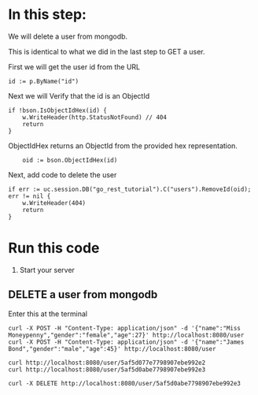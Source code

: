 # In this step:

We will delete a user from mongodb.

This is identical to what we did in the last step to GET a user.

First we will get the user id from the URL

```
id := p.ByName("id")
```

Next we will Verify that the id is an ObjectId

```
if !bson.IsObjectIdHex(id) {
	w.WriteHeader(http.StatusNotFound) // 404
	return
}
```

ObjectIdHex returns an ObjectId from the provided hex representation.

```
	oid := bson.ObjectIdHex(id)
```

Next, add code to delete the user

```
if err := uc.session.DB("go_rest_tutorial").C("users").RemoveId(oid); err != nil {
	w.WriteHeader(404)
	return
}
```

# Run this code

1. Start your server

## DELETE a user from mongodb

Enter this at the terminal

```
curl -X POST -H "Content-Type: application/json" -d '{"name":"Miss Moneypenny","gender":"female","age":27}' http://localhost:8080/user
curl -X POST -H "Content-Type: application/json" -d '{"name":"James Bond","gender":"male","age":45}' http://localhost:8080/user
```

```
curl http://localhost:8080/user/5af5d077e7798907ebe992e2
curl http://localhost:8080/user/5af5d0abe7798907ebe992e3
```


```
curl -X DELETE http://localhost:8080/user/5af5d0abe7798907ebe992e3
```
